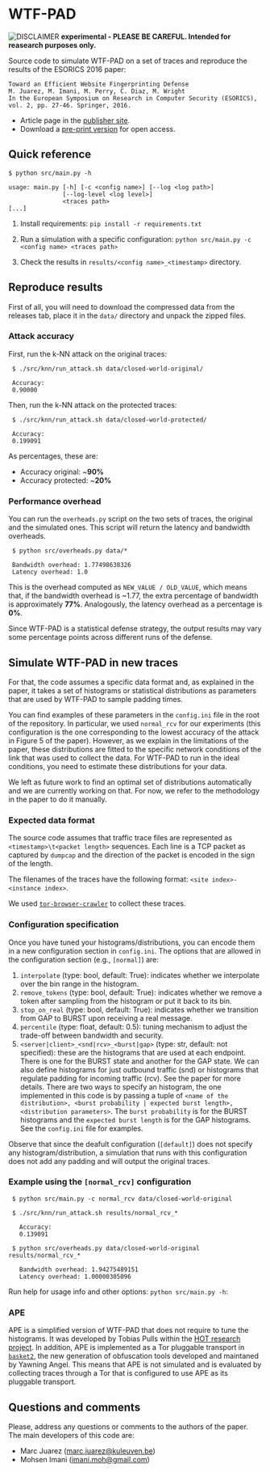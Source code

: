 # WTF-PAD

![DISCLAIMER](https://upload.wikimedia.org/wikipedia/commons/thumb/d/d7/Dialog-warning-orange.svg/40px-Dialog-warning-orange.svg.png "experimental")    **experimental - PLEASE BE CAREFUL. Intended for reasearch purposes only.**

Source code to simulate WTF-PAD on a set of traces and reproduce the results of the ESORICS 2016 paper:

```
Toward an Efficient Website Fingerprinting Defense
M. Juarez, M. Imani, M. Perry, C. Diaz, M. Wright
In the European Symposium on Research in Computer Security (ESORICS), vol. 2, pp. 27-46. Springer, 2016.
```

 - Article page in the [publisher site](https://link.springer.com/chapter/10.1007/978-3-319-45744-4_2).
 - Download a [pre-print version](http://homes.esat.kuleuven.be/~mjuarezm/index_files/pdf/esorics16.pdf) for open access.

## Quick reference

```
$ python src/main.py -h

usage: main.py [-h] [-c <config name>] [--log <log path>]
               [--log-level <log level>]
               <traces path>
[...]
```

 1. Install requirements: `pip install -r requirements.txt`

 1. Run a simulation with a specific configuration: `python src/main.py -c <config name> <traces path>`

 1. Check the results in `results/<config name>_<timestamp>` directory.


## Reproduce results

First of all, you will need to download the compressed data from the releases tab, place it in the `data/` directory and unpack the zipped files.

### Attack accuracy

First, run the k-NN attack on the original traces:

```
 $ ./src/knn/run_attack.sh data/closed-world-original/

 Accuracy:
 0.90000
```

Then, run the k-NN attack on the protected traces:

```
 $ ./src/knn/run_attack.sh data/closed-world-protected/

 Accuracy:
 0.199091
```

As percentages, these are:

 * Accuracy original: ~**90%**
 * Accuracy protected: ~**20%**


### Performance overhead

You can run the `overheads.py` script on the two sets of traces, the original
and the simulated ones. This script will return the latency and bandwidth
overheads.

```
 $ python src/overheads.py data/*

 Bandwidth overhead: 1.77498638326
 Latency overhead: 1.0
```

This is the overhead computed as `NEW_VALUE / OLD_VALUE`, which means that, if the bandwidth overhead is ~1.77, the extra percentage of bandwidth is approximately **77%**. Analogously, the latency overhead as a percentage is **0%**.

Since WTF-PAD is a statistical defense strategy, the output results may vary some percentage points across different runs of the defense.

## Simulate WTF-PAD in new traces

For that, the code assumes a specific data format and, as explained in the paper, it takes a set of histograms or statistical distributions as parameters that are used by WTF-PAD to sample padding times.

You can find examples of these parameters in the `config.ini` file in the root of the repository. In particular, we used `normal_rcv` for our experiments (this configuration is the one corresponding to the lowest accuracy of the attack in Figure 5 of the paper). However, as we explain in the limitations of the paper, these distributions are fitted to the specific network conditions of the link that was used to collect the data. For WTF-PAD to run in the ideal conditions, you need to estimate these distributions for your data.

We left as future work to find an optimal set of distributions automatically and we are currently working on that. For now, we refer to the methodology in the paper to do it manually.

### Expected data format

The source code assumes that traffic trace files are represented as `<timestamp>\t<packet length>` sequences. Each line is a TCP packet as captured by `dumpcap` and the direction of the packet is encoded in the sign of the length.

The filenames of the traces have the following format: `<site index>-<instance index>`.

We used [`tor-browser-crawler`](https://github.com/webfp/tor-browser-crawler) to collect these traces.


### Configuration specification

Once you have tuned your histograms/distributions, you can encode them in a new configuration section in `config.ini`. The options that are allowed in the configuration section (e.g., `[normal]`) are:

  1. `interpolate` (type: bool, default: True): indicates whether we interpolate over the bin range in the histogram.
  1. `remove_tokens` (type: bool, default: True): indicates whether we remove a token after sampling from the histogram or put it back to its bin.
  1. `stop_on_real` (type: bool, default: True): indicates whether we transition from GAP to BURST upon receiving a real message.
  1. `percentile` (type: float, default: 0.5): tuning mechanism to adjust the trade-off between bandwidth and security.
  1. `<server|client>_<snd|rcv>_<burst|gap>` (type: str, default: not specified): these are the histograms that are used at each endpoint. There is one for the BURST state and another for the GAP state. We can also define histograms for just outbound traffic (snd) or histograms that regulate padding for incoming traffic (rcv). See the paper for more details. There are two ways to specify an histogram, the one implemented in this code is by passing a tuple of `<name of the distribution>, <burst probability | expected burst length>, <distribution parameters>`. The `burst probability` is for the BURST histograms and the `expected burst length` is for the GAP histograms. See the `config.ini` file for examples.

Observe that since the deafult configuration (`[default]`) does not specify any histogram/distribution, a simulation that runs with this configuration does not add any padding and will output the original traces.

### Example using the `[normal_rcv]` configuration

```
 $ python src/main.py -c normal_rcv data/closed-world-original

 $ ./src/knn/run_attack.sh results/normal_rcv_*
   
   Accuracy:
   0.139091

 $ python src/overheads.py data/closed-world-original results/normal_rcv_*

   Bandwidth overhead: 1.94275489151
   Latency overhead: 1.00000305096

```

Run help for usage info and other options: `python src/main.py -h`:


### APE
APE is a simplified version of WTF-PAD that does not require to tune the histograms. It was developed by Tobias Pulls within the [HOT research project](https://www.cs.kau.se/pulls/hot/thebasketcase-ape/). In addition, APE is implemented as a Tor pluggable transport in [`basket2`](https://github.com/pylls/basket2), the new generation of obfuscation tools developed and maintaned by Yawning Angel. This means that APE is not simulated and is evaluated by collecting traces through a Tor that is configured to use APE as its pluggable transport.


## Questions and comments

Please, address any questions or comments to the authors of the paper. The main developers of this code are:

 - Marc Juarez (marc.juarez@kuleuven.be)
 - Mohsen Imani (imani.moh@gmail.com)

